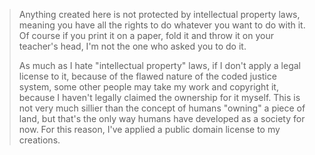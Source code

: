 > Anything created here is not protected by intellectual property laws, meaning you have all the rights to do whatever you want to do with it. Of course if you print it on a paper, fold it and throw it on your teacher's head, I'm not the one who asked you to do it.
>
> As much as I hate "intellectual property" laws, if I don't apply a legal license to it, because of the flawed nature of the coded justice system, some other people may take my work and copyright it, because I haven't legally claimed the ownership for it myself. This is not very much sillier than the concept of humans "owning" a piece of land, but that's the only way humans have developed as a society for now. For this reason, I've applied a public domain license to my creations.